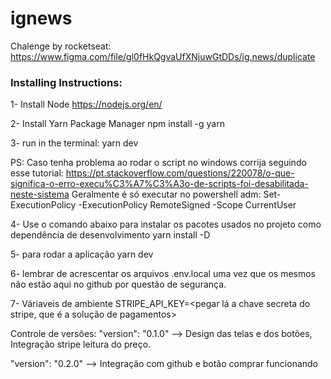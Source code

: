 # ignews
Chalenge by rocketseat: <br/>
https://www.figma.com/file/gl0fHkQgvaUfXNjuwGtDDs/ig.news/duplicate

<h3>Installing Instructions:</h3>

1- Install Node
https://nodejs.org/en/

2- Install Yarn Package Manager
npm install -g yarn

3- run in the terminal:
yarn dev

PS: Caso tenha problema ao rodar o script no windows corrija seguindo esse tutorial:
https://pt.stackoverflow.com/questions/220078/o-que-significa-o-erro-execu%C3%A7%C3%A3o-de-scripts-foi-desabilitada-neste-sistema
Geralmente é só executar no powershell adm:
Set-ExecutionPolicy -ExecutionPolicy RemoteSigned -Scope CurrentUser

4- Use o comando abaixo para instalar os pacotes usados no projeto como dependência
de desenvolvimento
yarn install -D

5- para rodar a aplicação
yarn dev 

6- lembrar de acrescentar os arquivos .env.local 
uma vez que os mesmos não estão aqui no github por questão de 
segurança.

7- Váriaveis de ambiente
STRIPE_API_KEY=<pegar lá a chave secreta do stripe, que é a solução de pagamentos>



Controle de versões:
"version": "0.1.0" --> Design das telas e dos botões, Integração stripe leitura do preço.

"version": "0.2.0" --> Integração com github e botão comprar funcionando




